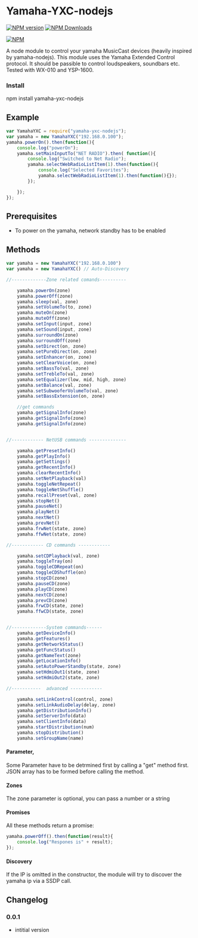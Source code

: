 Yamaha-YXC-nodejs
==================
[![NPM version](http://img.shields.io/npm/v/iobroker.milight.svg)](https://npmjs.org/package/yamaha-yxc-nodejs)
[![NPM Downloads](https://img.shields.io/npm/dm/yamaha-yxc-nodejs.svg?style=flat)](https://npmjs.org/package/yamaha-yxc-nodejs)

[![NPM](https://nodei.co/npm/iobroker.milight.png?downloads=true)](https://npmjs.org/package/yamaha-yxc-nodejs)


A node module to control your yamaha MusicCast devices (heavily inspired by yamaha-nodejs).
This module uses the Yamaha Extended Control protocol.
It should be passible to control loudspeakers, soundbars etc.
Tested with WX-010 and YSP-1600. 

### Install
npm install yamaha-yxc-nodejs

## Example
```javascript
var YamahaYXC = require("yamaha-yxc-nodejs");
var yamaha = new YamahaYXC("192.168.0.100");
yamaha.powerOn().then(function(){
	console.log("powerOn");
	yamaha.setMainInputTo("NET RADIO").then( function(){
		console.log("Switched to Net Radio");
		yamaha.selectWebRadioListItem(1).then(function(){
			console.log("Selected Favorites");
			yamaha.selectWebRadioListItem(1).then(function(){});
		});

	});
});
```
## Prerequisites
* To power on the yamaha, network standby has to be enabled


## Methods
```javascript
var yamaha = new YamahaYXC("192.168.0.100")
var yamaha = new YamahaYXC() // Auto-Discovery

//-------------Zone related comands----------

    yamaha.powerOn(zone)
    yamaha.powerOff(zone)
    yamaha.sleep(val, zone)
    yamaha.setVolumeTo(to, zone)
    yamaha.muteOn(zone)
    yamaha.muteOff(zone)
    yamaha.setInput(input, zone)
    yamaha.setSound(input, zone)
    yamaha.surroundOn(zone)
    yamaha.surroundOff(zone)
    yamaha.setDirect(on, zone)
    yamaha.setPureDirect(on, zone)
    yamaha.setEnhancer(on, zone)
    yamaha.setClearVoice(on, zone)
    yamaha.setBassTo(val, zone)
    yamaha.setTrebleTo(val, zone)
    yamaha.setEqualizer(low, mid, high, zone)
    yamaha.setBalance(val, zone)
    yamaha.setSubwooferVolumeTo(val, zone)
    yamaha.setBassExtension(on, zone)

    //get commands
    yamaha.getSignalInfo(zone)
    yamaha.getSignalInfo(zone)
    yamaha.getSignalInfo(zone)


//------------ NetUSB commands --------------

    yamaha.getPresetInfo()
    yamaha.getPlayInfo()
    yamaha.getSettings()
    yamaha.getRecentInfo()
    yamaha.clearRecentInfo()
    yamaha.setNetPlayback(val)
    yamaha.toggleNetRepeat()
    yamaha.toggleNetShuffle()
    yamaha.recallPreset(val, zone)
    yamaha.stopNet()
    yamaha.pauseNet()
    yamaha.playNet()
    yamaha.nextNet()
    yamaha.prevNet()
    yamaha.frwNet(state, zone)
    yamaha.ffwNet(state, zone)

//------------ CD commands ------------

    yamaha.setCDPlayback(val, zone)
    yamaha.toggleTray(on)
    yamaha.toggleCDRepeat(on)
    yamaha.toggleCDShuffle(on)
    yamaha.stopCD(zone)
    yamaha.pauseCD(zone)
    yamaha.playCD(zone)
    yamaha.nextCD(zone)
    yamaha.prevCD(zone)
    yamaha.frwCD(state, zone)
    yamaha.ffwCD(state, zone)


//-------------System commands------
    yamaha.getDeviceInfo()
    yamaha.getFeatures()
    yamaha.getNetworkStatus()
    yamaha.getFuncStatus()
    yamaha.getNameText(zone)
    yamaha.getLocationInfo()
    yamaha.setAutoPowerStandby(state, zone)   
    yamaha.setHdmiOut1(state, zone)
    yamaha.setHdmiOut2(state, zone)

//-----------  advanced ------------

    yamaha.setLinkControl(control, zone)
    yamaha.setLinkAudioDelay(delay, zone)
    yamaha.getDistributionInfo()
    yamaha.setServerInfo(data)
    yamaha.setClientInfo(data)
    yamaha.startDistribution(num)
    yamaha.stopDistribution()
    yamaha.setGroupName(name)

```

#### Parameter, 
Some Parameter have to be detrmined first by calling a "get" method first.
JSON array has to be formed before calling the method.

#### Zones
The zone parameter is optional, you can pass a number or a string

#### Promises
All these methods return a promise:
```javascript
yamaha.powerOff().then(function(result){
	console.log("Respones is" + result);
});
```

#### Discovery
If the IP is omitted in the constructor, the module will try to discover the yamaha ip via a SSDP call.

## Changelog

### 0.0.1
* intitial version


